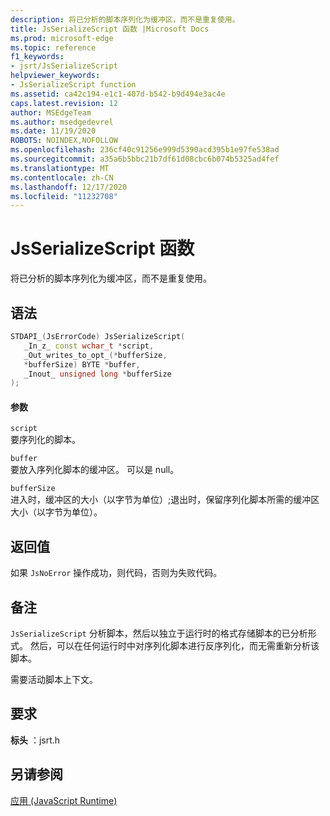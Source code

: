 ```yaml
---
description: 将已分析的脚本序列化为缓冲区，而不是重复使用。
title: JsSerializeScript 函数 |Microsoft Docs
ms.prod: microsoft-edge
ms.topic: reference
f1_keywords:
- jsrt/JsSerializeScript
helpviewer_keywords:
- JsSerializeScript function
ms.assetid: ca42c194-e1c1-407d-b542-b9d494e3ac4e
caps.latest.revision: 12
author: MSEdgeTeam
ms.author: msedgedevrel
ms.date: 11/19/2020
ROBOTS: NOINDEX,NOFOLLOW
ms.openlocfilehash: 236cf40c91256e999d5390acd395b1e97fe538ad
ms.sourcegitcommit: a35a6b5bbc21b7df61d08cbc6b074b5325ad4fef
ms.translationtype: MT
ms.contentlocale: zh-CN
ms.lasthandoff: 12/17/2020
ms.locfileid: "11232708"
---
```

# JsSerializeScript 函数

将已分析的脚本序列化为缓冲区，而不是重复使用。  
  
## 语法  
  
```cpp  
STDAPI_(JsErrorCode) JsSerializeScript(  
   _In_z_ const wchar_t *script,  
   _Out_writes_to_opt_(*bufferSize,  
   *bufferSize) BYTE *buffer,  
   _Inout_ unsigned long *bufferSize  
);  
```  
  
#### 参数  
 `script`  
 要序列化的脚本。  
  
 `buffer`  
 要放入序列化脚本的缓冲区。 可以是 null。  
  
 `bufferSize`  
 进入时，缓冲区的大小（以字节为单位）;退出时，保留序列化脚本所需的缓冲区大小（以字节为单位）。  
  
## 返回值  
 如果 `JsNoError` 操作成功，则代码，否则为失败代码。  
  
## 备注  
 `JsSerializeScript` 分析脚本，然后以独立于运行时的格式存储脚本的已分析形式。 然后，可以在任何运行时中对序列化脚本进行反序列化，而无需重新分析该脚本。  
  
 需要活动脚本上下文。  
  
## 要求  
 **标头** ：jsrt.h  
  
## 另请参阅  
 [应用 (JavaScript Runtime)](../chakra-hosting/reference-javascript-runtime.md)
